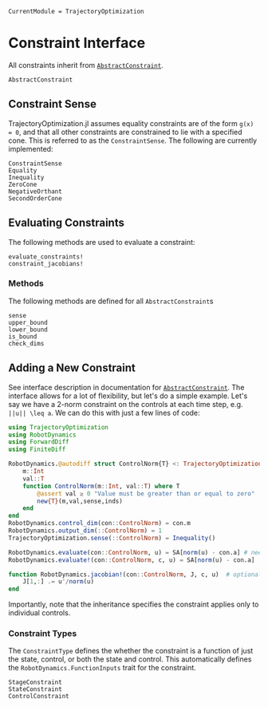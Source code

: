 ```@meta
CurrentModule = TrajectoryOptimization
```

# Constraint Interface
All constraints inherit from [`AbstractConstraint`](@ref).
```@docs
AbstractConstraint
```

## Constraint Sense 
TrajectoryOptimization.jl assumes equality constraints are of the form ``g(x) = 0``, 
and that all other constraints are constrained to lie with a specified cone. This 
is referred to as the `ConstraintSense`. The following are currently implemented:

```@docs
ConstraintSense
Equality
Inequality
ZeroCone
NegativeOrthant
SecondOrderCone
```

## Evaluating Constraints
The following methods are used to evaluate a constraint:
```@docs
evaluate_constraints!
constraint_jacobians!
```

### Methods
The following methods are defined for all `AbstractConstraint`s
```@docs
sense
upper_bound
lower_bound
is_bound
check_dims
```

## Adding a New Constraint
See interface description in documentation for [`AbstractConstraint`](@ref). The
interface allows for a lot of flexibility, but let's do a simple example. Let's say
we have a 2-norm constraint on the controls at each time step, e.g. ``||u|| \leq a``.
We can do this with just a few lines of code:

```julia
using TrajectoryOptimization
using RobotDynamics
using ForwardDiff
using FiniteDiff

RobotDynamics.@autodiff struct ControlNorm{T} <: TrajectoryOptimization.ControlConstraint
    m::Int
    val::T
    function ControlNorm(m::Int, val::T) where T
        @assert val ≥ 0 "Value must be greater than or equal to zero"
        new{T}(m,val,sense,inds)
    end
end
RobotDynamics.control_dim(con::ControlNorm) = con.m
RobotDynamics.output_dim(::ControlNorm) = 1
TrajectoryOptimization.sense(::ControlNorm) = Inequality()

RobotDynamics.evaluate(con::ControlNorm, u) = SA[norm(u) - con.a] # needs to be a vector output
RobotDynamics.evaluate!(con::ControlNorm, c, u) = SA[norm(u) - con.a]

function RobotDynamics.jacobian!(con::ControlNorm, J, c, u)  # optional
    J[1,:] .= u'/norm(u)
end
```
Importantly, note that the inheritance specifies the constraint applies only to
individual controls.

### Constraint Types
The `ConstraintType` defines the whether the constraint is a function of just the 
state, control, or both the state and control. This automatically defines the 
`RobotDynamics.FunctionInputs` trait for the constraint.

```@docs
StageConstraint
StateConstraint
ControlConstraint
```
